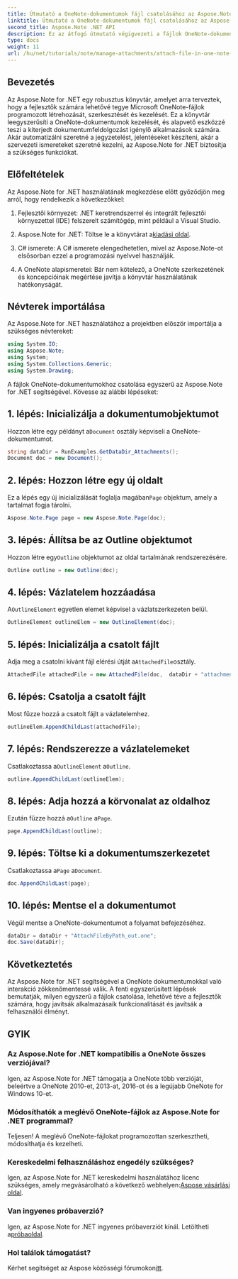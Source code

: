 ```yaml
---
title: Útmutató a OneNote-dokumentumok fájl csatolásához az Aspose.Note segítségével
linktitle: Útmutató a OneNote-dokumentumok fájl csatolásához az Aspose.Note segítségével
second_title: Aspose.Note .NET API
description: Ez az átfogó útmutató végigvezeti a fájlok OneNote-dokumentumokhoz való programozott csatolásának folyamatán, lehetővé téve a jegyzetelési és dokumentumkezelési feladatok emelését. Világos, lépésenkénti utasításokkal és hasznos GYIK-ekkel.
type: docs
weight: 11
url: /hu/net/tutorials/note/manage-attachments/attach-file-in-one-note-documents/
---
```

## Bevezetés

Az Aspose.Note for .NET egy robusztus könyvtár, amelyet arra terveztek, hogy a fejlesztők számára lehetővé tegye Microsoft OneNote-fájlok programozott létrehozását, szerkesztését és kezelését. Ez a könyvtár leegyszerűsíti a OneNote-dokumentumok kezelését, és alapvető eszközzé teszi a kiterjedt dokumentumfeldolgozást igénylő alkalmazások számára. Akár automatizálni szeretné a jegyzetelést, jelentéseket készíteni, akár a szervezeti ismereteket szeretné kezelni, az Aspose.Note for .NET biztosítja a szükséges funkciókat.

## Előfeltételek

Az Aspose.Note for .NET használatának megkezdése előtt győződjön meg arról, hogy rendelkezik a következőkkel:

1. Fejlesztői környezet: .NET keretrendszerrel és integrált fejlesztői környezettel (IDE) felszerelt számítógép, mint például a Visual Studio.
  
2.  Aspose.Note for .NET: Töltse le a könyvtárat a[kiadási oldal](https://releases.aspose.com/note/net/).

3. C# ismerete: A C# ismerete elengedhetetlen, mivel az Aspose.Note-ot elsősorban ezzel a programozási nyelvvel használják.

4. A OneNote alapismeretei: Bár nem kötelező, a OneNote szerkezetének és koncepcióinak megértése javítja a könyvtár használatának hatékonyságát.

## Névterek importálása

Az Aspose.Note for .NET használatához a projektben először importálja a szükséges névtereket:

```csharp
using System.IO;
using Aspose.Note;
using System;
using System.Collections.Generic;
using System.Drawing;
```

A fájlok OneNote-dokumentumokhoz csatolása egyszerű az Aspose.Note for .NET segítségével. Kövesse az alábbi lépéseket:

## 1. lépés: Inicializálja a dokumentumobjektumot

 Hozzon létre egy példányt a`Document` osztály képviseli a OneNote-dokumentumot.

```csharp
string dataDir = RunExamples.GetDataDir_Attachments();
Document doc = new Document();
```

## 2. lépés: Hozzon létre egy új oldalt

 Ez a lépés egy új inicializálását foglalja magában`Page` objektum, amely a tartalmat fogja tárolni.

```csharp
Aspose.Note.Page page = new Aspose.Note.Page(doc);
```

## 3. lépés: Állítsa be az Outline objektumot

 Hozzon létre egy`Outline` objektumot az oldal tartalmának rendszerezésére.

```csharp
Outline outline = new Outline(doc);
```

## 4. lépés: Vázlatelem hozzáadása

 A`OutlineElement` egyetlen elemet képvisel a vázlatszerkezeten belül.

```csharp
OutlineElement outlineElem = new OutlineElement(doc);
```

## 5. lépés: Inicializálja a csatolt fájlt

 Adja meg a csatolni kívánt fájl elérési útját a`AttachedFile`osztály.

```csharp
AttachedFile attachedFile = new AttachedFile(doc,  dataDir + "attachment.txt");
```

## 6. lépés: Csatolja a csatolt fájlt

Most fűzze hozzá a csatolt fájlt a vázlatelemhez.

```csharp
outlineElem.AppendChildLast(attachedFile);
```

## 7. lépés: Rendszerezze a vázlatelemeket

 Csatlakoztassa a`OutlineElement` a`Outline`.

```csharp
outline.AppendChildLast(outlineElem);
```

## 8. lépés: Adja hozzá a körvonalat az oldalhoz

 Ezután fűzze hozzá a`Outline` a`Page`.

```csharp
page.AppendChildLast(outline);
```

## 9. lépés: Töltse ki a dokumentumszerkezetet

 Csatlakoztassa a`Page` a`Document`.

```csharp
doc.AppendChildLast(page);
```

## 10. lépés: Mentse el a dokumentumot

Végül mentse a OneNote-dokumentumot a folyamat befejezéséhez.

```csharp
dataDir = dataDir + "AttachFileByPath_out.one";
doc.Save(dataDir);
```

## Következtetés

Az Aspose.Note for .NET segítségével a OneNote dokumentumokkal való interakció zökkenőmentessé válik. A fenti egyszerűsített lépések bemutatják, milyen egyszerű a fájlok csatolása, lehetővé téve a fejlesztők számára, hogy javítsák alkalmazásaik funkcionalitását és javítsák a felhasználói élményt.

## GYIK

### Az Aspose.Note for .NET kompatibilis a OneNote összes verziójával?

Igen, az Aspose.Note for .NET támogatja a OneNote több verzióját, beleértve a OneNote 2010-et, 2013-at, 2016-ot és a legújabb OneNote for Windows 10-et.

### Módosíthatók a meglévő OneNote-fájlok az Aspose.Note for .NET programmal?

Teljesen! A meglévő OneNote-fájlokat programozottan szerkesztheti, módosíthatja és kezelheti.

### Kereskedelmi felhasználáshoz engedély szükséges?

 Igen, az Aspose.Note for .NET kereskedelmi használatához licenc szükséges, amely megvásárolható a következő webhelyen:[Aspose vásárlási oldal](https://purchase.conholdate.com/buy).

### Van ingyenes próbaverzió?

 Igen, az Aspose.Note for .NET ingyenes próbaverziót kínál. Letöltheti a[próbaoldal](https://releases.aspose.com/).

### Hol találok támogatást?

 Kérhet segítséget az Aspose közösségi fórumokon[itt](https://forum.aspose.com/c/note/28).